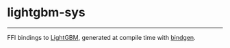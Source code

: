 # lightgbm-sys

---

FFI bindings to [LightGBM](https://github.com/vaaaaanquish/LightGBM), generated at compile time with [bindgen](https://github.com/rust-lang/rust-bindgen).
